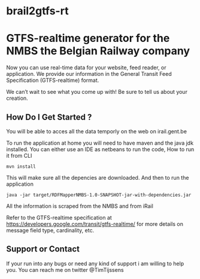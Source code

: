 # brail2gtfs-rt
# GTFS-realtime generator for the NMBS the Belgian Railway company 

Now you can use real-time data for your website, feed reader, or application. We provide our information in the General Transit Feed Specification (GTFS-realtime) format.

We can’t wait to see what you come up with! Be sure to tell us about your creation.


## How Do I Get Started ?

You will be able to acces all the data  temporly on the web on irail.gent.be

To run the application at home you will need to have maven and the java jdk installed. 
You can either use an IDE as netbeans to run the code, 
How to run it from CLI 


```
mvn install
```
This will make sure all the depencies are downloaded.
And then to run the application

```
java -jar target/RDFMapperNMBS-1.0-SNAPSHOT-jar-with-dependencies.jar
```

All the information is scraped from the NMBS and from iRail


Refer to the GTFS-realtime specification at https://developers.google.com/transit/gtfs-realtime/ for more
details on message field type, cardinality, etc. 

## Support or Contact 
If your run into any bugs or need any kind of support i am willing to help you. 
You can reach me on twitter @TimTijssens